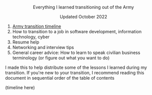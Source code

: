 <p align='center'> Everything I learned transitioning out of the Army </p>
<p align='center'> Updated October 2022 </p>

1. [Army transition timeline](https://github.com/nebyou-abera/transition/blob/1c30cbc6e829dfe423b38f8f2b60201b1e1a06a3/Transition%20Timeline.md)
2. How to transition to a job in software development, information technology, cyber
3. Resume help
4. Networking and interview tips
5. General career advice: How to learn to speak civilian business terminology (or figure out what you want to do)

I made this to help distribute some of the lessons I learned during my transition. If you're new to your transition, I recommend reading this document in sequential order of the table of contents

(timeline here)
